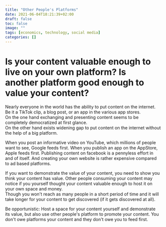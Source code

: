 ```yaml
---
title: "Other People's Platforms"
date: 2021-06-04T18:21:39+02:00
draft: false
toc: false
image: ""
tags: [economics, technology, social media]
categories: []
---
```


# Is your content valuable enough to live on your own platform? Is another platform good enough to value your content?
<!--more-->
Nearly everyone in the world has the ability to put content on the internet. Be it a TikTok clip, a blog post, or an app in the various app stores.<br />
On the one hand exchanging and presenting content seems to be completely democratized at first glance.<br />
On the other hand exists widening gap to put content on the internet without the help of a big platform.

When you post an informative video on YouTube, which millions of people want to see, Google feeds first. When you publish an app on the AppStore, Apple feeds first. Publishing content on facebook is a pennyless effort in and of itself. And creating your own website is rather expensive compared to ad based platforms.

If you want to demonstrate the value of your content, you need to show you think your content has value. Other people consuming your content may notice if you yourself thought your content valuable enough to host it on your own space and money.<br />
Though you won't reach as many people in a short period of time and it will take longer for your content to get discovered (if it gets discovered at all).

Be opportunistic: Host a space for your content yourself and demonstrate its value, but also use other people's platform to promote your content. You don't owe platforms your content and they don't owe you to feed first.
